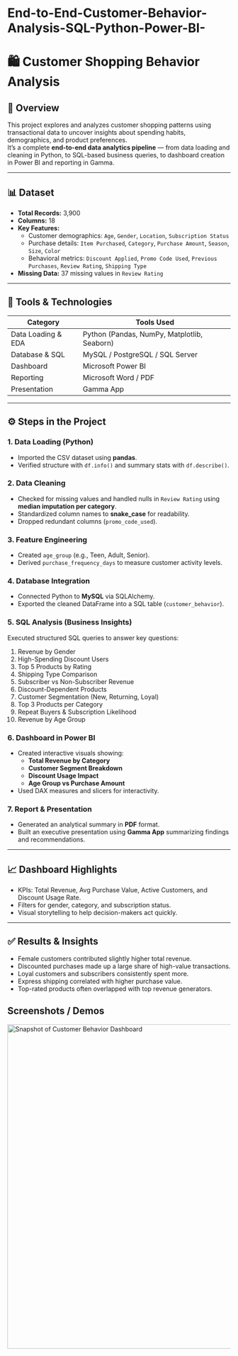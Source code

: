 # End-to-End-Customer-Behavior-Analysis-SQL-Python-Power-BI-

# 🛍️ Customer Shopping Behavior Analysis  

## 📘 Overview  
This project explores and analyzes customer shopping patterns using transactional data to uncover insights about spending habits, demographics, and product preferences.  
It’s a complete **end-to-end data analytics pipeline** — from data loading and cleaning in Python, to SQL-based business queries, to dashboard creation in Power BI and reporting in Gamma.  

---

## 📊 Dataset  
- **Total Records:** 3,900  
- **Columns:** 18  
- **Key Features:**  
  - Customer demographics: `Age`, `Gender`, `Location`, `Subscription Status`  
  - Purchase details: `Item Purchased`, `Category`, `Purchase Amount`, `Season`, `Size`, `Color`  
  - Behavioral metrics: `Discount Applied`, `Promo Code Used`, `Previous Purchases`, `Review Rating`, `Shipping Type`  
- **Missing Data:** 37 missing values in `Review Rating`  

---

## 🧰 Tools & Technologies  
| Category | Tools Used |
|-----------|------------|
| Data Loading & EDA | Python (Pandas, NumPy, Matplotlib, Seaborn) |
| Database & SQL | MySQL / PostgreSQL / SQL Server |
| Dashboard | Microsoft Power BI |
| Reporting | Microsoft Word / PDF |
| Presentation | Gamma App |

---

## ⚙️ Steps in the Project  

### 1. **Data Loading (Python)**  
- Imported the CSV dataset using **pandas**.  
- Verified structure with `df.info()` and summary stats with `df.describe()`.  

### 2. **Data Cleaning**  
- Checked for missing values and handled nulls in `Review Rating` using **median imputation per category**.  
- Standardized column names to **snake_case** for readability.  
- Dropped redundant columns (`promo_code_used`).  

### 3. **Feature Engineering**  
- Created `age_group` (e.g., Teen, Adult, Senior).  
- Derived `purchase_frequency_days` to measure customer activity levels.  

### 4. **Database Integration**  
- Connected Python to **MySQL** via SQLAlchemy.  
- Exported the cleaned DataFrame into a SQL table (`customer_behavior`).  

### 5. **SQL Analysis (Business Insights)**  
Executed structured SQL queries to answer key questions:  
1. Revenue by Gender  
2. High-Spending Discount Users  
3. Top 5 Products by Rating  
4. Shipping Type Comparison  
5. Subscriber vs Non-Subscriber Revenue  
6. Discount-Dependent Products  
7. Customer Segmentation (New, Returning, Loyal)  
8. Top 3 Products per Category  
9. Repeat Buyers & Subscription Likelihood  
10. Revenue by Age Group  

### 6. **Dashboard in Power BI**  
- Created interactive visuals showing:  
  - **Total Revenue by Category**  
  - **Customer Segment Breakdown**  
  - **Discount Usage Impact**  
  - **Age Group vs Purchase Amount**  
- Used DAX measures and slicers for interactivity.  

### 7. **Report & Presentation**  
- Generated an analytical summary in **PDF** format.  
- Built an executive presentation using **Gamma App** summarizing findings and recommendations.  

---

## 📈 Dashboard Highlights  
- KPIs: Total Revenue, Avg Purchase Value, Active Customers, and Discount Usage Rate.  
- Filters for gender, category, and subscription status.  
- Visual storytelling to help decision-makers act quickly.  

---

## ✅ Results & Insights  
- Female customers contributed slightly higher total revenue.  
- Discounted purchases made up a large share of high-value transactions.  
- Loyal customers and subscribers consistently spent more.  
- Express shipping correlated with higher purchase value.  
- Top-rated products often overlapped with top revenue generators.  

 ## Screenshots / Demos
 <img width="1343" height="732" alt="Snapshot of Customer Behavior Dashboard" src="https://github.com/user-attachments/assets/943398ff-09b4-4257-8554-a47001bd481c" />
